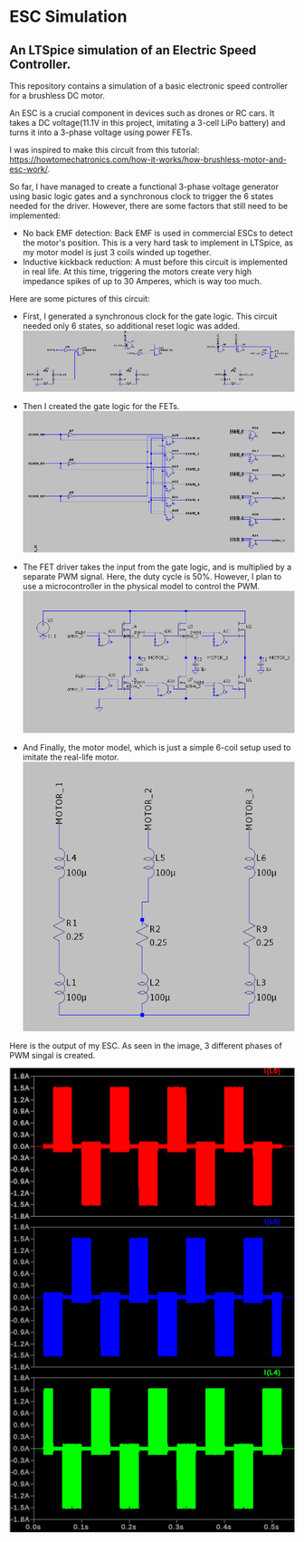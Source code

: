 # ESC Simulation
## An LTSpice simulation of an Electric Speed Controller.

This repository contains a simulation of a basic electronic speed controller
for a brushless DC motor. 

An ESC is a crucial component in devices such as drones or RC cars. It takes a DC voltage(11.1V in this project, imitating a 3-cell LiPo battery) and turns it into a 3-phase voltage using power FETs. 

I was inspired to make this circuit from this tutorial: https://howtomechatronics.com/how-it-works/how-brushless-motor-and-esc-work/.

So far, I have managed to create a functional 3-phase voltage generator using basic logic gates and a synchronous clock to trigger the 6 states needed for the driver. However, there are some factors that still need to be implemented:
- No back EMF detection: Back EMF is used in commercial ESCs to detect the motor's position. This is a very hard task to implement in LTSpice, as my motor model is just 3 coils winded up together.
- Inductive kickback reduction: A must before this circuit is implemented in real life. At this time, triggering the motors create very high impedance spikes of up to 30 Amperes, which is way too much.

Here are some pictures of this circuit:
- First, I generated a synchronous clock for the gate logic. This circuit needed only 6 states, so additional reset logic was added.
<img src="https://github.com/constlo/ESC/blob/master/6_state_clock.png"></img>

- Then I created the gate logic for the FETs.
<img src="https://github.com/constlo/ESC/blob/master/gate_logic.png"></img>

- The FET driver takes the input from the gate logic, and is multiplied by a separate PWM signal. Here, the duty cycle is 50%. However, I plan to use a microcontroller in the physical model to control the PWM.
<img src="https://github.com/constlo/ESC/blob/master/fet_drivers.png"></img>

- And Finally, the motor model, which is just a simple 6-coil setup used to imitate the real-life motor.
<img src="https://github.com/constlo/ESC/blob/master/motor_model.png"></img>

Here is the output of my ESC. As seen in the image, 3 different phases of PWM singal is created.

<img src="https://github.com/constlo/ESC/blob/master/motor_phases.png"></img>

